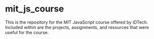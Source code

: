 # mit_js_course
This is the repository for the MIT JavaScript course offered by iDTech. Included within are the projects, assignments, and resources that were useful for the course.
